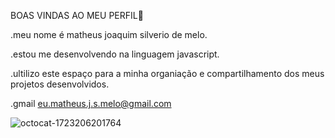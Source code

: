 BOAS VINDAS AO MEU PERFIL👋

.meu nome é matheus joaquim silverio de melo.

.estou me desenvolvendo na linguagem javascript.

.ultilizo este espaço para a minha organiação e compartilhamento dos meus projetos desenvolvidos.

.gmail eu.matheus.j.s.melo@gmail.com



![octocat-1723206201764](https://github.com/user-attachments/assets/78cd932d-4a74-4b93-8434-9dc3452c4a7d)
